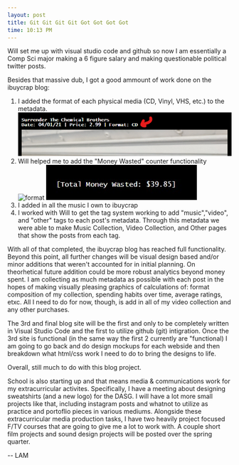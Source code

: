 ```yaml
---
layout: post
title: Git Git Git Git Got Got Got Got
time: 10:13 PM 
---
```


Will set me up with visual studio code and github so now I am essentially a Comp Sci major making a 6 figure salary and making questionable political twitter posts.  

Besides that massive dub, I got a good ammount of work done on the ibuycrap blog:
1. I added the format of each physical media (CD, Vinyl, VHS, etc.) to the metadata.
![format](/assets/img/lamlog/format.png) 
2. Will helped me to add the "Money Wasted" counter functionality
![format](/assets/img/lamlog/moneycode.jpg) 
![format](/assets/img/lamlog/money.jpg) 
3. I added in all the music I own to ibuycrap 
4. I worked with Will to get the tag system working to add "music","video", and "other" tags to each post's metadata. Through this metadata we were able to make Music Collection, Video Collection, and Other pages that show the posts from each tag. 

With all of that completed, the ibuycrap blog has reached full functionality. Beyond this point, all further changes will be visual design based and/or minor additions that weren't accounted for in initial planning. On theorhetical future addition could be more robust analytics beyond money spent. I am collecting as much metadata as possible with each post in the hopes of making visually pleasing graphics of calculations of: format composition of my collection, spending habits over time, average ratings, etxc. All I need to do for now, though, is add in all of my video collection and any other purchases. 

The 3rd and final blog site will be the first and only to be completely written in Visual Studio Code and the first to utilize github (git) intigration. Once the 3rd site is functional (in the same way the first 2 currently are "functional) I am going to go back and do design mockups for each webside and then breakdown what html/css work I need to do to bring the designs to life. 

Overall, still much to do with this blog project.

School is also starting up and that means media & communications work for my extracurricular activites. Specifically, I have a meeting about designing sweatshirts (and a new logo) for the DASG. I will have a lot more small projects like that, including instagram posts and whatnot to utilize as practice and portoflio pieces in various mediums. Alongside these extracurricular media production tasks, I have two heavily project focused F/TV courses that are going to give me a lot to work with. A couple short film projects and sound design projects will be posted over the spring quarter. 

-- LAM